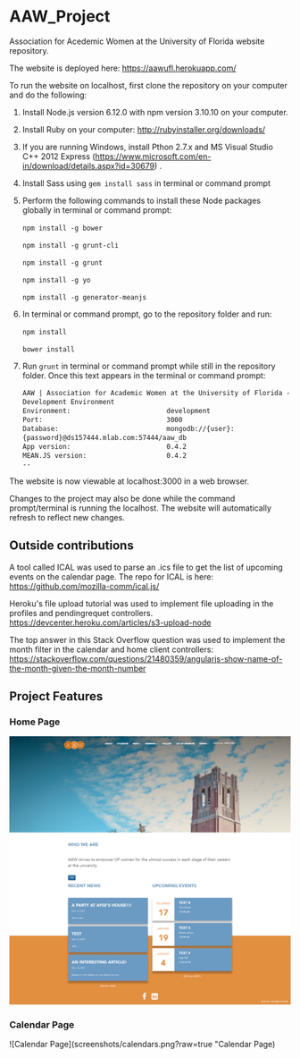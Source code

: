 # AAW_Project

Association for Acedemic Women at the University of Florida website repository.

The website is deployed here: https://aawufl.herokuapp.com/

To run the website on localhost, first clone the repository on your computer and do the following:

 1. Install Node.js version 6.12.0 with npm version 3.10.10 on your computer.
 2. Install Ruby on your computer: http://rubyinstaller.org/downloads/
 3. If you are running Windows, install Pthon 2.7.x and MS Visual Studio C++ 2012 Express (https://www.microsoft.com/en-in/download/details.aspx?id=30679) .
 4. Install Sass using `gem install sass` in terminal or command prompt
 5. Perform the following commands to install these Node packages globally in  terminal or command prompt:
 
     `npm install -g bower`
     
     `npm install -g grunt-cli`
     
     `npm install -g grunt`
     
     `npm install -g yo`
     
     `npm install -g generator-meanjs`
 
 6. In terminal or command prompt, go to the repository folder and run:
 
     `npm install`
     
     `bower install`
     
7. Run `grunt` in terminal or command prompt while still in the repository folder. Once this text appears in the terminal or command prompt:
     ``` --
    AAW | Association for Academic Women at the University of Florida - Development Environment
    Environment:                        development
    Port:                               3000
    Database:                           mongodb://{user}:{password}@ds157444.mlab.com:57444/aaw_db
    App version:                        0.4.2
    MEAN.JS version:                    0.4.2
    -- 
  The website is now viewable at localhost:3000 in a web browser.
  
  Changes to the project may also be done while the command prompt/terminal is running the localhost. The website will automatically refresh to reflect new changes.
		
		
		
## Outside contributions

A tool called ICAL was used to parse an .ics file to get the list of upcoming events on the calendar page.  The repo for ICAL is here: https://github.com/mozilla-comm/ical.js/

Heroku's file upload tutorial was used to implement file uploading in the profiles and pendingrequet controllers. https://devcenter.heroku.com/articles/s3-upload-node

The top answer in this Stack Overflow question was used to implement the month filter in the calendar and home client controllers: https://stackoverflow.com/questions/21480359/angularjs-show-name-of-the-month-given-the-month-number

## Project Features

### Home Page

![Home Page](screenshots/home.png?raw=true "Home Page")

### Calendar Page

![Calendar Page](screenshots/calendars.png?raw=true "Calendar Page)


